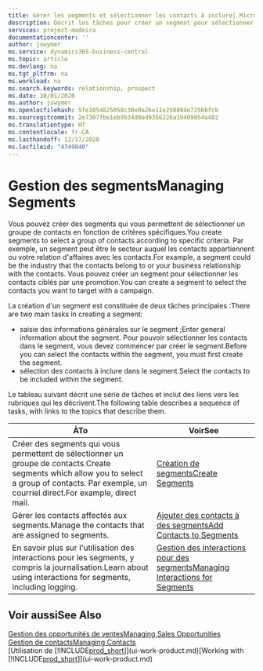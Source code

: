 ```yaml
---
title: Gérer les segments et sélectionner les contacts à inclure| Microsoft Docs
description: Décrit les tâches pour créer un segment pour sélectionner un groupe de contacts en fonction de critères spécifiques, par exemple, les contacts dans un secteur que vous souhaitez cibler.
services: project-madeira
documentationcenter: ''
author: jswymer
ms.service: dynamics365-business-central
ms.topic: article
ms.devlang: na
ms.tgt_pltfrm: na
ms.workload: na
ms.search.keywords: relationship, prospect
ms.date: 10/01/2020
ms.author: jswymer
ms.openlocfilehash: 5fe1054825058c30e0a26e11e258804e7256bfcb
ms.sourcegitcommit: 2e7307fbe1eb3b34d0ad9356226a19409054a402
ms.translationtype: HT
ms.contentlocale: fr-CA
ms.lasthandoff: 12/17/2020
ms.locfileid: "4749840"
---
```

# <a name="managing-segments"></a><span data-ttu-id="18189-103">Gestion des segments</span><span class="sxs-lookup"><span data-stu-id="18189-103">Managing Segments</span></span>
<span data-ttu-id="18189-104">Vous pouvez créer des segments qui vous permettent de sélectionner un groupe de contacts en fonction de critères spécifiques.</span><span class="sxs-lookup"><span data-stu-id="18189-104">You create segments to select a group of contacts according to specific criteria.</span></span> <span data-ttu-id="18189-105">Par exemple, un segment peut être le secteur auquel les contacts appartiennent ou votre relation d'affaires avec les contacts.</span><span class="sxs-lookup"><span data-stu-id="18189-105">For example, a segment could be the industry that the contacts belong to or your business relationship with the contacts.</span></span> <span data-ttu-id="18189-106">Vous pouvez créer un segment pour sélectionner les contacts ciblés par une promotion.</span><span class="sxs-lookup"><span data-stu-id="18189-106">You can create a segment to select the contacts you want to target with a campaign.</span></span>

<span data-ttu-id="18189-107">La création d'un segment est constituée de deux tâches principales :</span><span class="sxs-lookup"><span data-stu-id="18189-107">There are two main tasks in creating a segment:</span></span>

* <span data-ttu-id="18189-108">saisie des informations générales sur le segment ;</span><span class="sxs-lookup"><span data-stu-id="18189-108">Enter general information about the segment.</span></span> <span data-ttu-id="18189-109">Pour pouvoir sélectionner les contacts dans le segment, vous devez commencer par créer le segment.</span><span class="sxs-lookup"><span data-stu-id="18189-109">Before you can select the contacts within the segment, you must first create the segment.</span></span>
* <span data-ttu-id="18189-110">sélection des contacts à inclure dans le segment.</span><span class="sxs-lookup"><span data-stu-id="18189-110">Select the contacts to be included within the segment.</span></span>

<span data-ttu-id="18189-111">Le tableau suivant décrit une série de tâches et inclut des liens vers les rubriques qui les décrivent.</span><span class="sxs-lookup"><span data-stu-id="18189-111">The following table describes a sequence of tasks, with links to the topics that describe them.</span></span>

| <span data-ttu-id="18189-112">À</span><span class="sxs-lookup"><span data-stu-id="18189-112">To</span></span> | <span data-ttu-id="18189-113">Voir</span><span class="sxs-lookup"><span data-stu-id="18189-113">See</span></span> |
| --- | --- |
| <span data-ttu-id="18189-114">Créer des segments qui vous permettent de sélectionner un groupe de contacts.</span><span class="sxs-lookup"><span data-stu-id="18189-114">Create segments which allow you to select a group of contacts.</span></span> <span data-ttu-id="18189-115">Par exemple, un courriel direct.</span><span class="sxs-lookup"><span data-stu-id="18189-115">For example, direct mail.</span></span> |[<span data-ttu-id="18189-116">Création de segments</span><span class="sxs-lookup"><span data-stu-id="18189-116">Create Segments</span></span>](marketing-how-create-segment.md) |
| <span data-ttu-id="18189-117">Gérer les contacts affectés aux segments.</span><span class="sxs-lookup"><span data-stu-id="18189-117">Manage the contacts that are assigned to segments.</span></span> |[<span data-ttu-id="18189-118">Ajouter des contacts à des segments</span><span class="sxs-lookup"><span data-stu-id="18189-118">Add Contacts to Segments</span></span>](marketing-add-contact-segment.md) |
| <span data-ttu-id="18189-119">En savoir plus sur l'utilisation des interactions pour les segments, y compris la journalisation.</span><span class="sxs-lookup"><span data-stu-id="18189-119">Learn about using interactions for segments, including logging.</span></span> |[<span data-ttu-id="18189-120">Gestion des interactions pour des segments</span><span class="sxs-lookup"><span data-stu-id="18189-120">Managing Interactions for Segments</span></span>](marketing-interaction-segments.md) |

## <a name="see-also"></a><span data-ttu-id="18189-121">Voir aussi</span><span class="sxs-lookup"><span data-stu-id="18189-121">See Also</span></span>
[<span data-ttu-id="18189-122">Gestion des opportunités de ventes</span><span class="sxs-lookup"><span data-stu-id="18189-122">Managing Sales Opportunities</span></span>](marketing-manage-sales-opportunities.md)  
[<span data-ttu-id="18189-123">Gestion de contacts</span><span class="sxs-lookup"><span data-stu-id="18189-123">Managing Contacts</span></span>](marketing-contacts.md)  
<span data-ttu-id="18189-124">[Utilisation de [!INCLUDE[prod_short](includes/prod_short.md)]](ui-work-product.md)</span><span class="sxs-lookup"><span data-stu-id="18189-124">[Working with [!INCLUDE[prod_short](includes/prod_short.md)]](ui-work-product.md)</span></span>
